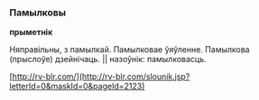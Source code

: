 ### Памылковы
**прыметнік**

Няправільны, з памылкай. Памылковае ўяўленне. Памылкова (прыслоўе) дзейнічаць. || назоўнік: памылковасць.

<a rel="author">[http://rv-blr.com/](http://rv-blr.com/slounik.jsp?letterId=0&maskId=0&pageId=2123)</a>
